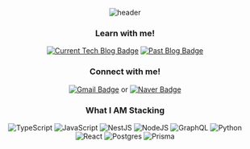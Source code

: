 <div align="center">

![header](https://capsule-render.vercel.app/api?type=cylinder&color=1a1b27&height=200&section=header&text=Hi!%20there&fontSize=90)
  
### Learn with me!
[![Current Tech Blog Badge](http://img.shields.io/badge/Current%20Blog-34E0A1?style=flat-square&logo=Vimeo&logoColor=white&link=https://velog.io/@scg0007)](https://velog.io/@scg0007)
[![Past Blog Badge](http://img.shields.io/badge/Past%20Blog-dcffe4?style=flat-square&logo=Naver&link=https://blog.naver.com/spqjeks)](https://blog.naver.com/spqjeks)
<br>
  
### Connect with me!
[![Gmail Badge](https://img.shields.io/badge/Gmail-d14836?style=flat-square&logo=Gmail&logoColor=white&link=mailto:spqjeks@gmail.com)](mailto:spqjeks@gmail.com)
or
[![Naver Badge](https://img.shields.io/badge/Naver-dcffe4?style=flat-square&logo=Naver&link=mailto:spqjeks@naver.com)](mailto:spqjeks@naver.com)
<br>

### What I AM Stacking
![TypeScript](https://img.shields.io/badge/typescript-%23007ACC.svg?style=for-the-badge&logo=typescript&logoColor=white)
![JavaScript](https://img.shields.io/badge/javascript-%23323330.svg?style=for-the-badge&logo=javascript&logoColor=%23F7DF1E)
![NestJS](https://img.shields.io/badge/nestjs-%23E0234E.svg?style=for-the-badge&logo=nestjs&logoColor=white)
![NodeJS](https://img.shields.io/badge/node.js-6DA55F?style=for-the-badge&logo=node.js&logoColor=white)
![GraphQL](https://img.shields.io/badge/-GraphQL-E10098?style=for-the-badge&logo=graphql&logoColor=white)
![Python](https://img.shields.io/badge/python-3670A0?style=for-the-badge&logo=python&logoColor=ffdd54)
![React](https://img.shields.io/badge/react-%2320232a.svg?style=for-the-badge&logo=react&logoColor=%2361DAFB)
![Postgres](https://img.shields.io/badge/postgres-%23316192.svg?style=for-the-badge&logo=postgresql&logoColor=white)
![Prisma](https://img.shields.io/badge/Prisma-3982CE?style=for-the-badge&logo=Prisma&logoColor=white)
  
</div>
